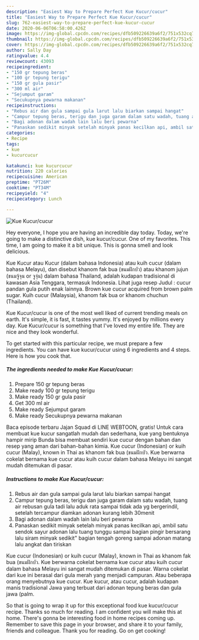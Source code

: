 ```yaml
---
description: "Easiest Way to Prepare Perfect Kue Kucur/cucur"
title: "Easiest Way to Prepare Perfect Kue Kucur/cucur"
slug: 762-easiest-way-to-prepare-perfect-kue-kucur-cucur
date: 2020-06-06T06:58:00.426Z
image: https://img-global.cpcdn.com/recipes/dfb509226639a6f2/751x532cq70/kue-kucurcucur-foto-resep-utama.jpg
thumbnail: https://img-global.cpcdn.com/recipes/dfb509226639a6f2/751x532cq70/kue-kucurcucur-foto-resep-utama.jpg
cover: https://img-global.cpcdn.com/recipes/dfb509226639a6f2/751x532cq70/kue-kucurcucur-foto-resep-utama.jpg
author: Sally Day
ratingvalue: 4.4
reviewcount: 43093
recipeingredient:
- "150 gr tepung beras"
- "100 gr tepung terigu"
- "150 gr gula pasir"
- "300 ml air"
- "Sejumput garam"
- "Secukupnya pewarna makanan"
recipeinstructions:
- "Rebus air dan gula sampai gula larut lalu biarkan sampai hangat"
- "Campur tepung beras, terigu dan juga garam dalam satu wadah, tuang air rebusan gula tadi lalu aduk rata sampai tidak ada yg bergerindil, setelah tercampur diamkan adonan kurang lebih 30menit"
- "Bagi adonan dalam wadah lain lalu beri pewarna"
- "Panaskan sedikit minyak setelah minyak panas kecilkan api, ambil satu sendok sayur adonan lalu tuang tunggu sampai bagian pingir bersarang lalu siram minyak sedikit&#34; bagian tengah goreng sampai adonan matang lalu angkat dan tiriskan"
categories:
- Recipe
tags:
- kue
- kucurcucur

katakunci: kue kucurcucur 
nutrition: 220 calories
recipecuisine: American
preptime: "PT26M"
cooktime: "PT34M"
recipeyield: "4"
recipecategory: Lunch

---
```



![Kue Kucur/cucur](https://img-global.cpcdn.com/recipes/dfb509226639a6f2/751x532cq70/kue-kucurcucur-foto-resep-utama.jpg)

Hey everyone, I hope you are having an incredible day today. Today, we're going to make a distinctive dish, kue kucur/cucur. One of my favorites. This time, I am going to make it a bit unique. This is gonna smell and look delicious.

Kue Kucur atau Kucur (dalam bahasa Indonesia) atau kuih cucur (dalam bahasa Melayu), dan disebut khanom fak bua (ขนมฝักบัว) atau khanom jujun (ขนมจู้จุน or จูจุ่น) dalam bahasa Thailand, adalah kudapan tradisional di kawasan Asia Tenggara, termasuk Indonesia. Lihat juga resep Judul : cucur pandan gula putih enak lainnya. Brown kue cucur acquired from brown palm sugar. Kuih cucur (Malaysia), khanom fak bua or khanom chuchun (Thailand).

Kue Kucur/cucur is one of the most well liked of current trending meals on earth. It's simple, it is fast, it tastes yummy. It's enjoyed by millions every day. Kue Kucur/cucur is something that I've loved my entire life. They are nice and they look wonderful.


To get started with this particular recipe, we must prepare a few ingredients. You can have kue kucur/cucur using 6 ingredients and 4 steps. Here is how you cook that.

<!--inarticleads1-->

##### The ingredients needed to make Kue Kucur/cucur:

1. Prepare 150 gr tepung beras
1. Make ready 100 gr tepung terigu
1. Make ready 150 gr gula pasir
1. Get 300 ml air
1. Make ready Sejumput garam
1. Make ready Secukupnya pewarna makanan


Baca episode terbaru Jajan Squad di LINE WEBTOON, gratis! Untuk cara membuat kue kucur sangatlah mudah dan sederhana, kue yang bentuknya hampir mirip Bunda bisa membuat sendiri kue cucur dengan bahan dan resep yang aman dari bahan-bahan kimia. Kue cucur (Indonesian) or kuih cucur (Malay), known in Thai as khanom fak bua (ขนมฝักบัว. Kue berwarna cokelat bernama kue cucur atau kuih cucur dalam bahasa Melayu ini sangat mudah ditemukan di pasar. 

<!--inarticleads2-->

##### Instructions to make Kue Kucur/cucur:

1. Rebus air dan gula sampai gula larut lalu biarkan sampai hangat
1. Campur tepung beras, terigu dan juga garam dalam satu wadah, tuang air rebusan gula tadi lalu aduk rata sampai tidak ada yg bergerindil, setelah tercampur diamkan adonan kurang lebih 30menit
1. Bagi adonan dalam wadah lain lalu beri pewarna
1. Panaskan sedikit minyak setelah minyak panas kecilkan api, ambil satu sendok sayur adonan lalu tuang tunggu sampai bagian pingir bersarang lalu siram minyak sedikit&#34; bagian tengah goreng sampai adonan matang lalu angkat dan tiriskan


Kue cucur (Indonesian) or kuih cucur (Malay), known in Thai as khanom fak bua (ขนมฝักบัว. Kue berwarna cokelat bernama kue cucur atau kuih cucur dalam bahasa Melayu ini sangat mudah ditemukan di pasar. Warna cokelat dari kue ini berasal dari gula merah yang menjadi campuran. Atau beberapa orang menyebutnya kue cucur. Kue kucur, atau cucur, adalah kudapan manis tradisional Jawa yang terbuat dari adonan tepung beras dan gula jawa (palm. 

So that is going to wrap it up for this exceptional food kue kucur/cucur recipe. Thanks so much for reading. I am confident you will make this at home. There's gonna be interesting food in home recipes coming up. Remember to save this page in your browser, and share it to your family, friends and colleague. Thank you for reading. Go on get cooking!
